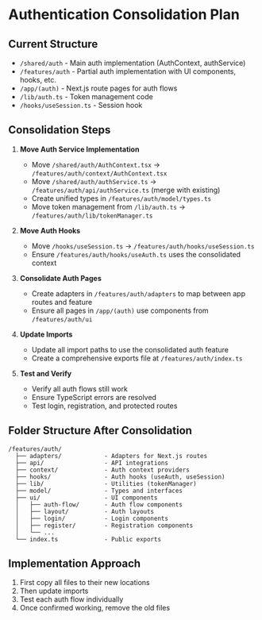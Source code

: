 # Authentication Consolidation Plan

## Current Structure
- `/shared/auth` - Main auth implementation (AuthContext, authService)
- `/features/auth` - Partial auth implementation with UI components, hooks, etc.
- `/app/(auth)` - Next.js route pages for auth flows
- `/lib/auth.ts` - Token management code
- `/hooks/useSession.ts` - Session hook

## Consolidation Steps

1. **Move Auth Service Implementation**
   - Move `/shared/auth/AuthContext.tsx` → `/features/auth/context/AuthContext.tsx`
   - Move `/shared/auth/authService.ts` → `/features/auth/api/authService.ts` (merge with existing)
   - Create unified types in `/features/auth/model/types.ts`
   - Move token management from `/lib/auth.ts` → `/features/auth/lib/tokenManager.ts`

2. **Move Auth Hooks**
   - Move `/hooks/useSession.ts` → `/features/auth/hooks/useSession.ts`
   - Ensure `/features/auth/hooks/useAuth.ts` uses the consolidated context

3. **Consolidate Auth Pages**
   - Create adapters in `/features/auth/adapters` to map between app routes and feature
   - Ensure all pages in `/app/(auth)` use components from `/features/auth/ui`

4. **Update Imports**
   - Update all import paths to use the consolidated auth feature
   - Create a comprehensive exports file at `/features/auth/index.ts`

5. **Test and Verify**
   - Verify all auth flows still work
   - Ensure TypeScript errors are resolved
   - Test login, registration, and protected routes

## Folder Structure After Consolidation

```
/features/auth/
  ├── adapters/            - Adapters for Next.js routes
  ├── api/                 - API integrations
  ├── context/             - Auth context providers
  ├── hooks/               - Auth hooks (useAuth, useSession)
  ├── lib/                 - Utilities (tokenManager)
  ├── model/               - Types and interfaces
  ├── ui/                  - UI components
  │   ├── auth-flow/       - Auth flow components
  │   ├── layout/          - Auth layouts
  │   ├── login/           - Login components
  │   ├── register/        - Registration components
  │   └── ...
  └── index.ts             - Public exports
```

## Implementation Approach
1. First copy all files to their new locations
2. Then update imports
3. Test each auth flow individually
4. Once confirmed working, remove the old files
